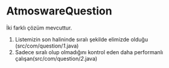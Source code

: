 # AtmoswareQuestion
İki farklı çözüm mevcuttur.
1. Listemizin son halininde  sıralı şekilde elimizde olduğu (src/com/question/_1_.java) 
2. Sadece sıralı olup olmadığını kontrol eden daha performanlı çalışan(src/com/question/_2_.java) 
